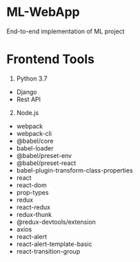 # ML-WebApp

End-to-end implementation of ML project

# Frontend Tools

1. Python 3.7

- Django
- Rest API

2. Node.js

- webpack
- webpack-cli
- @babel/core
- babel-loader
- @babel/preset-env
- @babel/preset-react
- babel-plugin-transform-class-properties
- react
- react-dom
- prop-types
- redux
- react-redux
- redux-thunk
- @redux-devtools/extension
- axios
- react-alert
- react-alert-template-basic
- react-transition-group
